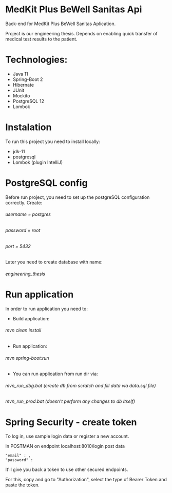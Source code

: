 # MedKit Plus BeWell Sanitas Api
Back-end for MedKit Plus BeWell Sanitas Aplication. 

Project is our engineering thesis. Depends on enabling quick transfer of medical test results to the patient.

# Technologies:
* Java 11
* Spring-Boot 2
* Hibernate
* JUnit
* Mockito
* PostgreSQL 12
* Lombok

# Instalation

To run this project you need to install locally:

* jdk-11
* postgresql
* Lombok (plugin IntelliJ)

# PostgreSQL config

Before run project, you need to set up the postgreSQL configuration correctly. Create:

###### username = postgres
###### password = root
###### port = 5432

Later you need to create database with name: 
###### engineering_thesis

# Run application

In order to run application you need to:

* Build application:

###### mvn clean install

* Run application:

###### mvn spring-boot:run

* You can run application from run dir via:

###### mvn_run_dbg.bat (create db from scratch and fill data via data.sql file)
###### mvn_run_prod.bat (doesn't perform any changes to db itself)

# Spring Security - create token

To log in, use sample login data or register a new account.

In POSTMAN on endpoint localhost:8010/login post data

    "email" : ,
    "password" :
    
It'll give you back a token to use other secured endpoints.

For this, copy and go to "Authorization", select the type of Bearer Token and paste the token.